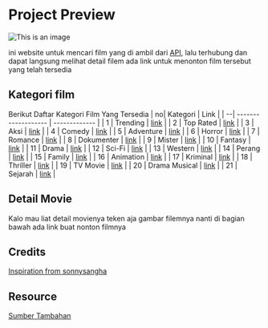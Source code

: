 # Project Preview
![This is an image](https://i.postimg.cc/T1mJzbnC/Desain-tanpa-judul.png)

ini website untuk mencari film yang di ambil dari [API](https://www.themoviedb.org/),
lalu terhubung dan dapat langsung melihat detail filem ada link untuk 
menonton film tersebut yang telah tersedia

## Kategori film
Berikut Daftar Kategori Film Yang Tersedia
| no| Kategori  | Link |
| --| ------------------- | ------------- |
| 1 | Trending  |  [link](https://momo-movie.vercel.app/?gendre=fetchTrending)  |
| 2 | Top Rated  |  [link](https://momo-movie.vercel.app/?gendre=fetchTopRated)  |
| 3 | Aksi  |  [link](https://momo-movie.vercel.app/?gendre=fetchActionMovie)  |
| 4 | Comedy  |  [link](https://momo-movie.vercel.app/?gendre=fetchComedyMovie)  |
| 5 | Adventure  |  [link](https://momo-movie.vercel.app/?gendre=fetchAdventure)  |
| 6 | Horror  |  [link](https://momo-movie.vercel.app/?gendre=fetchHorrorMovie)  |
| 7 | Romance  |  [link](https://momo-movie.vercel.app/?gendre=fetchRomanceMovie)  |
| 8 | Dokumenter  |  [link](https://momo-movie.vercel.app/?gendre=fetchDocumentaryMovie)  |
| 9 | Mister  |  [link](https://momo-movie.vercel.app/?gendre=fetchMystery)  |
| 10 | Fantasy  |  [link](https://momo-movie.vercel.app/?gendre=fetchFantasy)  |
| 11 | Drama  |  [link](https://momo-movie.vercel.app/?gendre=fetchDrama)  |
| 12 | Sci-Fi  |  [link](https://momo-movie.vercel.app/?gendre=fetchSciFi)  |
| 13 | Western  |  [link](https://momo-movie.vercel.app/?gendre=fetchWestern)  |
| 14 | Perang  |  [link](https://momo-movie.vercel.app/?gendre=fetchWarMovie)  |
| 15 | Family  |  [link](https://momo-movie.vercel.app/?gendre=fetchFamily)  |
| 16 | Animation  |  [link](https://momo-movie.vercel.app/?gendre=fetchAnimation)  |
| 17 | Kriminal  |  [link](https://momo-movie.vercel.app/?gendre=fetchCrime)  |
| 18 | Thriller  |  [link](https://momo-movie.vercel.app/?gendre=fetchThriller)  |
| 19 | TV Movie  |  [link](https://momo-movie.vercel.app/?gendre=fetchTV)  |
| 20 | Drama Musical  |  [link](https://momo-movie.vercel.app/?gendre=fetchMusic)  |
| 21 | Sejarah  |  [link](https://momo-movie.vercel.app/?gendre=fetchHistory)  |

## Detail Movie

Kalo mau liat detail movienya teken aja gambar filemnya nanti di bagian bawah ada 
link buat nonton filmnya

## Credits

[Inspiration from sonnysangha](https://github.com/sonnysangha)

## Resource

[Sumber Tambahan](https://github.com/hasinhayder/tailwind-cards/blob/master/readme.md)
